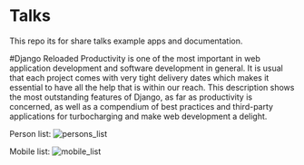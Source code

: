 # Talks
This repo its for share talks example apps and documentation.

#Django Reloaded
Productivity is one of the most important in web application development and software development in general. It is usual that each project comes with very tight delivery dates which makes it essential to have all the help that is within our reach.
This description shows the most outstanding features of Django, as far as productivity is concerned, as well as a compendium of best practices and third-party applications for turbocharging and make web development a delight.

Person list:
![persons_list](https://github.com/emilioferreyra/talks/blob/master/django_reloaded/django-mobile-shop/docs/screenshots/person_list.png?raw=true)


Mobile list:
![mobile_list](https://github.com/emilioferreyra/talks/blob/master/django_reloaded/django-mobile-shop/docs/screenshots/mobile_list.png?raw=true)
